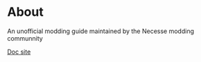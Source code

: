 # About

An unofficial modding guide maintained by the Necesse modding communnity

[Doc site](https://necesse-community.github.io/unofficial-docs/#/)
